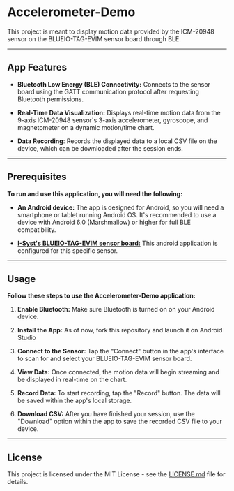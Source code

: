 # Accelerometer-Demo

This project is meant to display motion data provided by the ICM-20948 sensor on the BLUEIO-TAG-EVIM sensor board through BLE.

---

## App Features
- **Bluetooth Low Energy (BLE) Connectivity:** Connects to the sensor board using the GATT communication protocol after requesting Bluetooth permissions.

- **Real-Time Data Visualization:** Displays real-time motion data from the 9-axis ICM-20948 sensor's 3-axis accelerometer, gyroscope, and magnetometer on a dynamic motion/time chart.

- **Data Recording**: Records the displayed data to a local CSV file on the device, which can be downloaded after the session ends.

---

## Prerequisites

**To run and use this application, you will need the following:**

- **An Android device:** The app is designed for Android, so you will need a smartphone or tablet running Android OS. It's recommended to use a device with Android 6.0 (Marshmallow) or higher for full BLE compatibility.

- **[I-Syst's BLUEIO-TAG-EVIM sensor board:](https://micropython.org/download/BLUEIO_TAG_EVIM/)** This android application is configured for this specific sensor.

---

## Usage
**Follow these steps to use the Accelerometer-Demo application:**

1. **Enable Bluetooth:** Make sure Bluetooth is turned on on your Android device.

2. **Install the App:** As of now, fork this repository and launch it on Android Studio

3. **Connect to the Sensor:** Tap the "Connect" button in the app's interface to scan for and select your BLUEIO-TAG-EVIM sensor board.

4. **View Data:** Once connected, the motion data will begin streaming and be displayed in real-time on the chart.

5. **Record Data:** To start recording, tap the "Record" button. The data will be saved within the app's local storage.

6. **Download CSV:** After you have finished your session, use the "Download" option within the app to save the recorded CSV file to your device.

---

## License

This project is licensed under the MIT License - see the [LICENSE.md](https://github.com/DINDIN2007/Accelerometer-Demo?tab=MIT-1-ov-file#readme) file for details.
